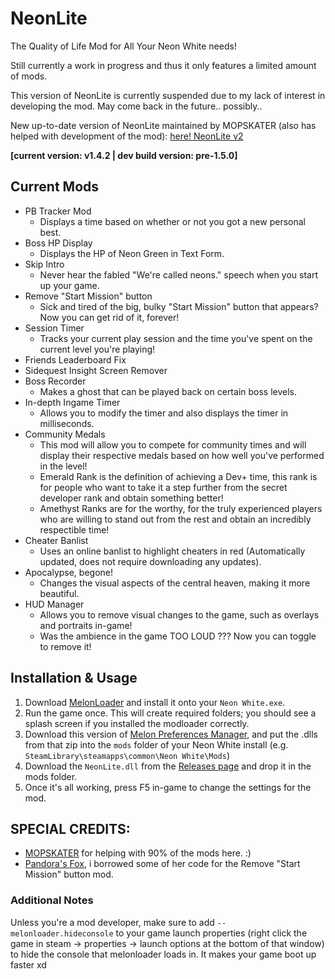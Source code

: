 # NeonLite 
 The Quality of Life Mod for All Your Neon White needs!

Still currently a work in progress and thus it only features a limited amount of mods.

This version of NeonLite is currently suspended due to my lack of interest in developing the mod. May come back in the future.. possibly..

New up-to-date version of NeonLite maintained by MOPSKATER (also has helped with development of the mod): [here! NeonLite v2](https://github.com/MOPSKATER/NeonLite)

**[current version: v1.4.2 | dev build version: pre-1.5.0]**

## Current Mods

* PB Tracker Mod
  * Displays a time based on whether or not you got a new personal best.
* Boss HP Display
  * Displays the HP of Neon Green in Text Form.
* Skip Intro
  * Never hear the fabled "We're called neons." speech when you start up your game.
* Remove "Start Mission" button
  * Sick and tired of the big, bulky "Start Mission" button that appears? Now you can get rid of it, forever!
* Session Timer
  * Tracks your current play session and the time you've spent on the current level you're playing!
* Friends Leaderboard Fix
* Sidequest Insight Screen Remover
* Boss Recorder
  * Makes a ghost that can be played back on certain boss levels.
* In-depth Ingame Timer
  * Allows you to modify the timer and also displays the timer in milliseconds.
* Community Medals
  * This mod will allow you to compete for community times and will display their respective medals based on how well you've performed in the level!
  * Emerald Rank is the definition of achieving a Dev+ time, this rank is for people who want to take it a step further from the secret developer rank and obtain something better!
  * Amethyst Ranks are for the worthy, for the truly experienced players who are willing to stand out from the rest and obtain an incredibly respectible time!
* Cheater Banlist
  * Uses an online banlist to highlight cheaters in red (Automatically updated, does not require downloading any updates).
* Apocalypse, begone!
  * Changes the visual aspects of the central heaven, making it more beautiful.
* HUD Manager
  * Allows you to remove visual changes to the game, such as overlays and portraits in-game!
  * Was the ambience in the game TOO LOUD ??? Now you can toggle to remove it!

## Installation & Usage

1. Download [MelonLoader](https://github.com/LavaGang/MelonLoader/releases/latest) and install it onto your `Neon White.exe`.
2. Run the game once. This will create required folders; you should see a splash screen if you installed the modloader correctly.
3. Download this version of [Melon Preferences Manager](https://cdn.discordapp.com/attachments/991005812094799922/1109821695805640744/melonprefsmanager.rar), and put the .dlls from that zip into the `mods` folder of your Neon White install (e.g. `SteamLibrary\steamapps\common\Neon White\Mods`)
4. Download the `NeonLite.dll` from the [Releases page](https://github.com/Faustas156/NeonLite/releases/) and drop it in the mods folder.
5. Once it's all working, press F5 in-game to change the settings for the mod.

## SPECIAL CREDITS:

* [MOPSKATER](https://github.com/MOPSKATER) for helping with 90% of the mods here. :)
* [Pandora's Fox](https://github.com/PandorasFox), i borrowed some of her code for the Remove "Start Mission" button mod. 

### Additional Notes

Unless you're a mod developer, make sure to add `--melonloader.hideconsole` to your game launch properties (right click the game in steam -> properties -> launch options at the bottom of that window) to hide the console that melonloader loads in. It makes your game boot up faster xd
